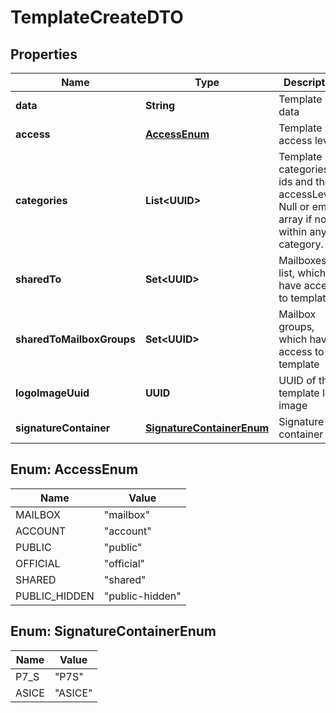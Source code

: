 

# TemplateCreateDTO


## Properties

| Name | Type | Description | Notes |
|------------ | ------------- | ------------- | -------------|
|**data** | **String** | Template data |  |
|**access** | [**AccessEnum**](#AccessEnum) | Template access level |  |
|**categories** | **List&lt;UUID&gt;** | Template categories ids and their accessLevels. Null or empty array if not within any category. |  [optional] |
|**sharedTo** | **Set&lt;UUID&gt;** | Mailboxes list, which have access to template |  [optional] |
|**sharedToMailboxGroups** | **Set&lt;UUID&gt;** | Mailbox groups, which have access to template |  [optional] |
|**logoImageUuid** | **UUID** | UUID of the template logo image |  [optional] |
|**signatureContainer** | [**SignatureContainerEnum**](#SignatureContainerEnum) | Signature container |  [optional] |



## Enum: AccessEnum

| Name | Value |
|---- | -----|
| MAILBOX | &quot;mailbox&quot; |
| ACCOUNT | &quot;account&quot; |
| PUBLIC | &quot;public&quot; |
| OFFICIAL | &quot;official&quot; |
| SHARED | &quot;shared&quot; |
| PUBLIC_HIDDEN | &quot;public-hidden&quot; |



## Enum: SignatureContainerEnum

| Name | Value |
|---- | -----|
| P7_S | &quot;P7S&quot; |
| ASICE | &quot;ASICE&quot; |



